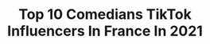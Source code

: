 ---
title: Top 10 Comedians TikTok Influencers In France In 2021
description: >-
  Find top comedians TikTok influencers in France in 2021. Most popular hashtags: #pourtoi #foryou #humour #foryoupage.
platform: TikTok
hits: 37
text_top: Discover the best TikTok accounts on inBeat.
text_bottom: Our platform holds 37 TikTok influencers like this in France for you to collaborate.
profiles:
  - username: "redhajr"
    fullname: >-
      Redha JR
    bio: >-
      French comedian 🇫🇷 📮 Redhajr.contact.pro@gmail.com 🦧🏴‍☠️❤️
    location: "France"
    followers: 2300000
    engagement: 1702
    commentsToLikes: 0.005651
    id: ck9025jt4c3ws0j78tnvvmvnx
    verified: true
    hashtags: "#sosomaness"
  - username: "thomas.letutour"
    fullname: >-
      Thomas Le Tutour
    bio: >-
      IG: thomas.letutour Singer/Comedian 🎙🎭 Spreading Positivity 🌈 🇨🇦✨🇫🇷
    location: "France"
    followers: 8848
    engagement: 1038
    commentsToLikes: 0.013286
    id: cka0s32ljjlok0i78gs4sdknf
    verified: false
    hashtags: "#quebec, #foryou, #4u, #snow"
  - username: "stephanesacreofficiel"
    fullname: >-
      stephanesacre
    bio: >-
      L’excès, comedian from 🇨🇮 live in Paris 🇫🇷/👻 blacknigga95 /📷 stephanesacre
    location: "France"
    followers: 8257
    engagement: 960
    commentsToLikes: 0.014646
    id: ckadavrxbk6v10i78w624rx9h
    verified: false
    hashtags: ""
  - username: "angelikadewiseoff"
    fullname: >-
      Angelika De Wise ⚜️
    bio: >-
      Je penses donc je le suis - Aristocrate
    location: "France"
    followers: 26400
    engagement: 408
    commentsToLikes: 0.000000
    id: ck9c2whjypd8w0j782mkz53h4
    verified: false
    hashtags: "#angelikadewisemovie, #angelikadewise, #pourtoi, #gabysolis"
  - username: "carlito8093"
    fullname: >-
      Carlito lucho
    bio: >-
      Instagram: carlitolucho Snap: carlito.om Comédien😀 Charles.om82@gmail.com
    location: "France"
    followers: 106300
    engagement: 1499
    commentsToLikes: 0.059076
    id: ck9vcmttirbx70j786vcnc29x
    verified: false
    hashtags: "#collage, #fyp, #tiktok, #oklm"
  - username: "mohamedlesuedois"
    fullname: >-
      MOHAMED LE SUEDOIS
    bio: >-
      humoriste comedien
    location: "France"
    followers: 27600
    engagement: 733
    commentsToLikes: 0.061096
    id: cka83zzijr6t90i78qoayaixs
    verified: false
    hashtags: "#foryou, #didierraoult, #pourtoi, #jequittecetteplanete"
  - username: "asterixdu33"
    fullname: >-
      le souf comedy club
    bio: >-
      Comédien/喜剧演员/Actor ➡️👻stiktokeur👻⬅️ je répond à tous le monde ✔️
    location: "France"
    followers: 359900
    engagement: 1468
    commentsToLikes: 0.058809
    id: ck81sx8sltsre0j78gtie6low
    verified: false
    hashtags: "#foryoupage, #pourtoi, #humour, #com"
  - username: "marynnvita"
    fullname: >-
      Marynn
    bio: >-
      l’alsacienne phénomène chanteuse et comédienne avec un grand cœur vive l’humour
    location: "France"
    followers: 101200
    engagement: 1121
    commentsToLikes: 0.033405
    id: ckav5srpxcgpw0j236vc5wlyb
    verified: false
    hashtags: "#boulo, #travail, #marynn, #pourtoiiii"
  - username: "le_vincent_le_vrai"
    fullname: >-
      Vincent
    bio: >-
      INSTAGRAM : @le_vincent_le_vrai Comédien, enfin je crois, enfin peut-être
    location: "France"
    followers: 515000
    engagement: 1850
    commentsToLikes: 0.011087
    id: ckamnwpu16kfj0i78dg9rhsv1
    verified: false
    hashtags: "#lumieresur, #pourtoii, #levincent, #viral"
  - username: "johnnysteff1"
    fullname: >-
      Johnny Steff
    bio: >-
      Johnny Steff sosie officiel de Johnny Depp et Jack Sparrow, comédien.
    location: "France"
    followers: 735600
    engagement: 788
    commentsToLikes: 0.091864
    id: ckc8xbz58l6mc0j23sd0y5mms
    verified: false
    hashtags: "#viral, #sosie, #piratesofthecarribean, #foryou"
---